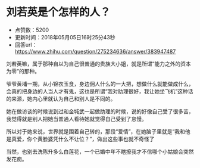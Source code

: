 # 刘若英是个怎样的人？
- 点赞数：5200
- 更新时间：2018年05月05日16时25分43秒
- 回答url：https://www.zhihu.com/question/275234636/answer/383947487
<body>
 <p data-pid="StjilGLo">刘若英嘛，属于那种自以为自己很普通的贵族大小姐，就是所谓“能力之外的资本为零”的那种。</p>
 <p data-pid="u3ijaCcc">爷爷黄埔一期，从小锦衣玉食，身边佣人什么的一大把，想做什么就能做成什么，会真的把身边的人当人才有鬼，这也是所谓“我对助理很好，我让她坐飞机”这种话的来源，她内心里就认为自己和别人是不同的。</p>
 <p data-pid="ikAB_BcR">她在做访谈的时候说到过和金城武一起做助理的时候，说的好像自己受了很多苦，我觉得就是别人把她当普通人看待她就觉得自己受到了怠慢。</p>
 <p data-pid="eqrcMucZ">所以对于她来说，世界就是围着自己转的，那段“爱情”，在她脑子里就是“我和他是真爱，你个黄脸婆凭什么不让位？”，做出这些事也就不奇怪了</p>
 <p data-pid="5IjZNeKD">当然，也别去洗陈升多么白莲花，一个已婚中年不瞎撩我才不信哪个小姑娘会突然发花痴。</p>
</body>